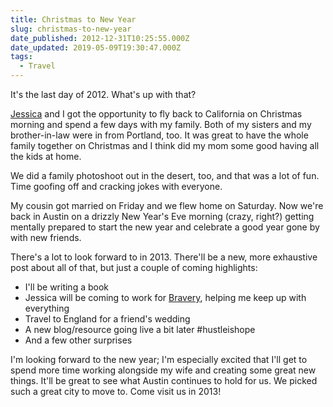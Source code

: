 ```yaml
---
title: Christmas to New Year
slug: christmas-to-new-year
date_published: 2012-12-31T10:25:55.000Z
date_updated: 2019-05-09T19:30:47.000Z
tags:
  - Travel
---
```


It's the last day of 2012. What's up with that?

[Jessica](https://waysideviolet.com) and I got the opportunity to fly back to California on Christmas morning and spend a few days with my family. Both of my sisters and my brother-in-law were in from Portland, too. It was great to have the whole family together on Christmas and I think did my mom some good having all the kids at home.

We did a family photoshoot out in the desert, too, and that was a lot of fun. Time goofing off and cracking jokes with everyone.

My cousin got married on Friday and we flew home on Saturday. Now we're back in Austin on a drizzly New Year's Eve morning (crazy, right?) getting mentally prepared to start the new year and celebrate a good year gone by with new friends.

There's a lot to look forward to in 2013. There'll be a new, more exhaustive post about all of that, but just a couple of coming highlights:

- I'll be writing a book
- Jessica will be coming to work for [Bravery](https://bravery.co), helping me keep up with everything
- Travel to England for a friend's wedding
- A new blog/resource going live a bit later #hustleishope
- And a few other surprises

I'm looking forward to the new year; I'm especially excited that I'll get to spend more time working alongside my wife and creating some great new things. It'll be great to see what Austin continues to hold for us. We picked such a great city to move to. Come visit us in 2013!
